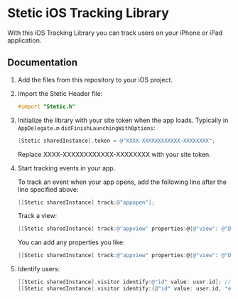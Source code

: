 # Stetic iOS Tracking Library

With this iOS Tracking Library you can track users on your iPhone or iPad application.
 
## Documentation

1. Add the files from this repository to your iOS project.
2. Import the Stetic Header file:

	```objective-c
	#import "Stetic.h"
	```

3. Initialize the library with your site token when the app loads. Typically in `AppDelegate.m` `didFinishLaunchingWithOptions`:

	```objective-c
	[Stetic sharedInstance].token = @"XXXX-XXXXXXXXXXXX-XXXXXXXX";
	```

	Replace XXXX-XXXXXXXXXXXX-XXXXXXXX with your site token.

4. Start tracking events in your app. 

	To track an event when your app opens, add the following line after the line specified above:

	```objective-c
	[[Stetic sharedInstance] track:@"appopen"];
	```

	Track a view:

	```objective-c
	[[Stetic sharedInstance] track:@"appview" properties:@{@"view": @"Dashboard"}];
	```

	You can add any properties you like:

	```objective-c
	[[Stetic sharedInstance] track:@"appview" properties:@{@"view": @"Dashboard", @"property": @"value"}];
	```

5. Identify users:

	```objective-c
	[[Stetic sharedInstance].visitor identify:@"id" value: user.id]; // Key value 
	[[Stetic sharedInstance].visitor identify:{@"id" value: user.id, "email" value: user.email, "name" value: user.name}]; // NSDictionary
	```
